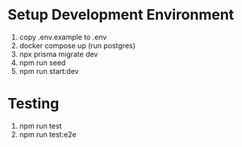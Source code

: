 # Setup Development Environment
1. copy .env.example to .env
2. docker compose up (run postgres)
3. npx prisma migrate dev
4. npm run seed
5. npm run start:dev


# Testing
1. npm run test
2. npm run test:e2e
